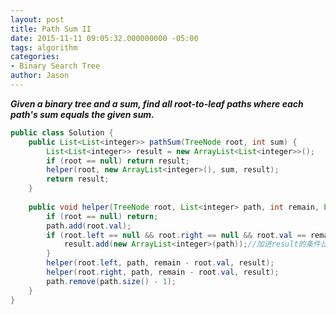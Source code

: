 ```yaml
---
layout: post
title: Path Sum II
date: 2015-11-11 09:05:32.000000000 -05:00
tags: algorithm
categories:
- Binary Search Tree
author: Jason
---
```

<p><strong><em>Given a binary tree and a sum, find all root-to-leaf paths where each path's sum equals the given sum.</em></strong></p>


``` java
public class Solution {
    public List<List<integer>> pathSum(TreeNode root, int sum) {
        List<List<integer>> result = new ArrayList<List<integer>>();
        if (root == null) return result;
        helper(root, new ArrayList<integer>(), sum, result);
        return result;
    }
    
    public void helper(TreeNode root, List<integer> path, int remain, List<List<integer>> result) {
        if (root == null) return;
        path.add(root.val);
        if (root.left == null && root.right == null && root.val == remain) {
            result.add(new ArrayList<integer>(path));//加进result的条件比较特殊,必须到了leaf且leaf的值等于remain
        }
        helper(root.left, path, remain - root.val, result);
        helper(root.right, path, remain - root.val, result);
        path.remove(path.size() - 1);
    }
}
```
